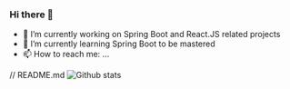### Hi there 👋

- 🔭 I’m currently working on Spring Boot and React.JS related projects
- 🌱 I’m currently learning Spring Boot to be mastered
- 📫 How to reach me: ...


// README.md
![Github stats](https://github-readme-stats.vercel.app/api?username=lahiruchalana&theme=highcontrast&show_icons=true&count_private=true)


<!--
**lahiruchalana/lahiruchalana** is a ✨ _special_ ✨ repository because its `README.md` (this file) appears on your GitHub profile.

Here are some ideas to get you started:

- 🔭 I’m currently working on ...
- 🌱 I’m currently learning ...
- 👯 I’m looking to collaborate on ...
- 🤔 I’m looking for help with ...
- 💬 Ask me about ...
- 📫 How to reach me: ...
- 😄 Pronouns: ...
- ⚡ Fun fact: ...
-->
